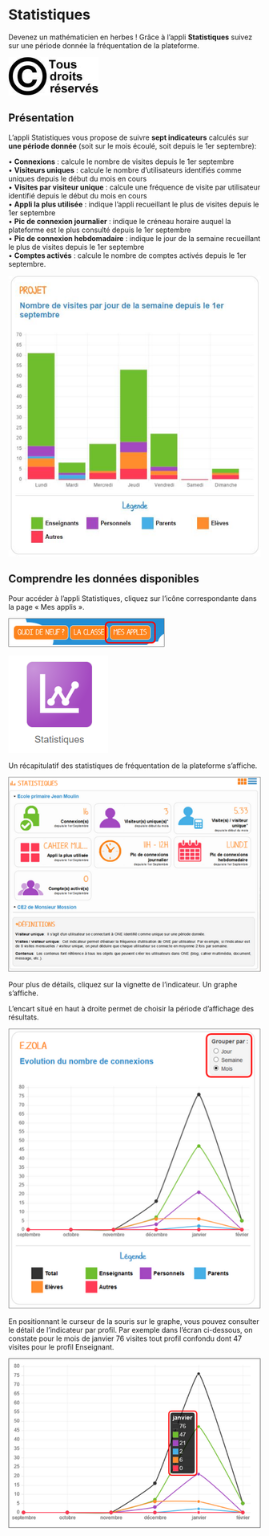# Statistiques

Devenez un mathématicien en herbes ! Grâce à l’appli **Statistiques** suivez sur une période donnée la fréquentation de la plateforme.

![](.gitbook/assets/copyright.jpg)

## Présentation

L’appli Statistiques vous propose de suivre **sept indicateurs** calculés sur **une période donnée** \(soit sur le mois écoulé, soit depuis le 1er septembre\):

• **Connexions** : calcule le nombre de visites depuis le 1er septembre  
• **Visiteurs uniques** : calcule le nombre d’utilisateurs identifiés comme uniques depuis le début du mois en cours  
• **Visites par visiteur unique** : calcule une fréquence de visite par utilisateur identifié depuis le début du mois en cours  
• **Appli la plus utilisée** : indique l’appli recueillant le plus de visites depuis le 1er septembre  
• **Pic de connexion journalier** : indique le créneau horaire auquel la plateforme est le plus consulté depuis le 1er septembre  
• **Pic de connexion hebdomadaire** : indique le jour de la semaine recueillant le plus de visites depuis le 1er septembre  
• **Comptes activés** : calcule le nombre de comptes activés depuis le 1er septembre.

![](.gitbook/assets/stats-1.jpg)

## Comprendre les données disponibles

Pour accéder à l’appli Statistiques, cliquez sur l’icône correspondante dans la page « Mes applis ».

![](.gitbook/assets/p14.png)

![](.gitbook/assets/stat-one.png)

Un récapitulatif des statistiques de fréquentation de la plateforme s’affiche.

![](.gitbook/assets/s14.png)

Pour plus de détails, cliquez sur la vignette de l’indicateur. Un graphe s’affiche.

L’encart situé en haut à droite permet de choisir la période d’affichage des résultats.

![](.gitbook/assets/s21.png)

En positionnant le curseur de la souris sur le graphe, vous pouvez consulter le détail de l’indicateur par profil. Par exemple dans l’écran ci-dessous, on constate pour le mois de janvier 76 visites tout profil confondu dont 47 visites pour le profil Enseignant.

![](.gitbook/assets/s31.png)

